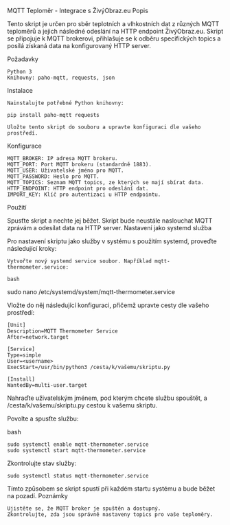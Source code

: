 MQTT Teploměr - Integrace s ŽivýObraz.eu
Popis

Tento skript je určen pro sběr teplotních a vlhkostních dat z různých MQTT teploměrů a jejich následné odeslání na HTTP endpoint ŽivýObraz.eu. Skript se připojuje k MQTT brokerovi, přihlašuje se k odběru specifických topics a posílá získaná data na konfigurovaný HTTP server.

Požadavky

    Python 3
    Knihovny: paho-mqtt, requests, json

Instalace

    Nainstalujte potřebné Python knihovny:

    pip install paho-mqtt requests

    Uložte tento skript do souboru a upravte konfiguraci dle vašeho prostředí.

Konfigurace

    MQTT_BROKER: IP adresa MQTT brokeru.
    MQTT_PORT: Port MQTT brokeru (standardně 1883).
    MQTT_USER: Uživatelské jméno pro MQTT.
    MQTT_PASSWORD: Heslo pro MQTT.
    MQTT_TOPICS: Seznam MQTT topics, ze kterých se mají sbírat data.
    HTTP_ENDPOINT: HTTP endpoint pro odeslání dat.
    IMPORT_KEY: Klíč pro autentizaci u HTTP endpointu.

Použití

Spusťte skript a nechte jej běžet. Skript bude neustále naslouchat MQTT zprávám a odesílat data na HTTP server.
Nastavení jako systemd služba

Pro nastavení skriptu jako služby v systému s použitím systemd, proveďte následující kroky:

    Vytvořte nový systemd service soubor. Například mqtt-thermometer.service:

    bash

sudo nano /etc/systemd/system/mqtt-thermometer.service

Vložte do něj následující konfiguraci, přičemž upravte cesty dle vašeho prostředí:

    [Unit]
    Description=MQTT Thermometer Service
    After=network.target

    [Service]
    Type=simple
    User=<username>
    ExecStart=/usr/bin/python3 /cesta/k/vašemu/skriptu.py

    [Install]
    WantedBy=multi-user.target

Nahraďte <username> uživatelským jménem, pod kterým chcete službu spouštět, a /cesta/k/vašemu/skriptu.py cestou k vašemu skriptu.

Povolte a spusťte službu:

bash

    sudo systemctl enable mqtt-thermometer.service
    sudo systemctl start mqtt-thermometer.service

Zkontrolujte stav služby:

    sudo systemctl status mqtt-thermometer.service

Tímto způsobem se skript spustí při každém startu systému a bude běžet na pozadí.
Poznámky

    Ujistěte se, že MQTT broker je spuštěn a dostupný.
    Zkontrolujte, zda jsou správně nastaveny topics pro vaše teploměry.